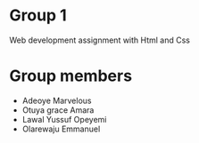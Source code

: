 # Group 1
Web development assignment with Html and Css

# Group members
* Adeoye Marvelous
* Otuya grace Amara
* Lawal Yussuf Opeyemi
* Olarewaju Emmanuel

